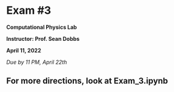# Exam #3

**Computational Physics Lab**

**Instructor:  Prof. Sean Dobbs**

**April 11, 2022**

*Due by 11 PM, April 22th*


## For more directions, look at Exam_3.ipynb
